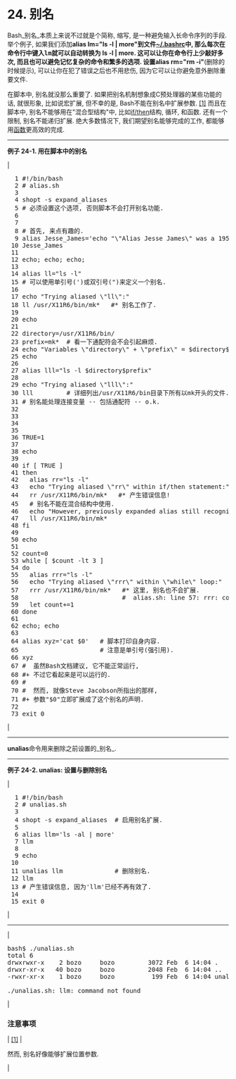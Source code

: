 # 24\. 别名

Bash_别名_本质上来说不过就是个简称, 缩写, 是一种避免输入长命令序列的手段. 举个例子, 如果我们添加**alias lm="ls -l | more"**到文件[~/.bashrc](files.md#FILESREF1)中, 那么每次在命令行中键入<kbd class="USERINPUT">lm</kbd>就可以自动转换为 **ls -l | more**. 这可以让你在命令行上少敲好多次, 而且也可以避免记忆复杂的命令和繁多的选项. 设置**alias rm="rm -i"**(删除的时候提示), 可以让你在犯了错误之后也不用悲伤, 因为它可以让你避免意外删除重要文件.

在脚本中, 别名就没那么重要了. 如果把别名机制想象成C预处理器的某些功能的话, 就很形象, 比如说宏扩展, 但不幸的是, Bash不能在别名中扩展参数. [[1]](#FTN.AEN14578) 而且在脚本中, 别名不能够用在<span class="QUOTE">"混合型结构"</span>中, 比如[if/then](tests.md#IFTHEN)结构, 循环, 和函数. 还有一个限制, 别名不能递归扩展. 绝大多数情况下, 我们期望别名能够完成的工作, 都能够用[函数](functions.md#FUNCTIONREF)更高效的完成.

* * *

**例子 24-1\. 用在脚本中的别名**

| 

<pre class="PROGRAMLISTING">  1 #!/bin/bash
  2 # alias.sh
  3 
  4 shopt -s expand_aliases
  5 # 必须设置这个选项, 否则脚本不会打开别名功能. 
  6 
  7 
  8 # 首先, 来点有趣的. 
  9 alias Jesse_James='echo "\"Alias Jesse James\" was a 1959 comedy starring Bob Hope."'
 10 Jesse_James
 11 
 12 echo; echo; echo;
 13 
 14 alias ll="ls -l"
 15 # 可以使用单引号(')或双引号(")来定义一个别名. 
 16 
 17 echo "Trying aliased \"ll\":"
 18 ll /usr/X11R6/bin/mk*   #* 别名工作了. 
 19 
 20 echo
 21 
 22 directory=/usr/X11R6/bin/
 23 prefix=mk*  # 看一下通配符会不会引起麻烦. 
 24 echo "Variables \"directory\" + \"prefix\" = $directory$prefix"
 25 echo
 26 
 27 alias lll="ls -l $directory$prefix"
 28 
 29 echo "Trying aliased \"lll\":"
 30 lll         # 详细列出/usr/X11R6/bin目录下所有以mk开头的文件. 
 31 # 别名能处理连接变量 -- 包括通配符 -- o.k. 
 32 
 33 
 34 
 35 
 36 TRUE=1
 37 
 38 echo
 39 
 40 if [ TRUE ]
 41 then
 42   alias rr="ls -l"
 43   echo "Trying aliased \"rr\" within if/then statement:"
 44   rr /usr/X11R6/bin/mk*   #* 产生错误信息! 
 45   # 别名不能在混合结构中使用. 
 46   echo "However, previously expanded alias still recognized:"
 47   ll /usr/X11R6/bin/mk*
 48 fi  
 49 
 50 echo
 51 
 52 count=0
 53 while [ $count -lt 3 ]
 54 do
 55   alias rrr="ls -l"
 56   echo "Trying aliased \"rrr\" within \"while\" loop:"
 57   rrr /usr/X11R6/bin/mk*   #* 这里, 别名也不会扩展. 
 58                            #  alias.sh: line 57: rrr: command not found
 59   let count+=1
 60 done 
 61 
 62 echo; echo
 63 
 64 alias xyz='cat $0'   # 脚本打印自身内容. 
 65                      # 注意是单引号(强引用). 
 66 xyz
 67 #  虽然Bash文档建议, 它不能正常运行, 
 68 #+ 不过它看起来是可以运行的. 
 69 #
 70 #  然而, 就像Steve Jacobson所指出的那样, 
 71 #+ 参数"$0"立即扩展成了这个别名的声明. 
 72 
 73 exit 0</pre>

 |

* * *

**unalias**命令用来删除之前设置的_别名_.

* * *

**例子 24-2\. **unalias**: 设置与删除别名**

| 

<pre class="PROGRAMLISTING">  1 #!/bin/bash
  2 # unalias.sh
  3 
  4 shopt -s expand_aliases  # 启用别名扩展. 
  5 
  6 alias llm='ls -al | more'
  7 llm
  8 
  9 echo
 10 
 11 unalias llm              # 删除别名.
 12 llm
 13 # 产生错误信息, 因为'llm'已经不再有效了. 
 14 
 15 exit 0</pre>

 |

* * *

| 

<pre class="SCREEN"><samp class="PROMPT">bash$</samp> <kbd class="USERINPUT">./unalias.sh</kbd>
<samp class="COMPUTEROUTPUT">total 6
drwxrwxr-x    2 bozo     bozo         3072 Feb  6 14:04 .
drwxr-xr-x   40 bozo     bozo         2048 Feb  6 14:04 ..
-rwxr-xr-x    1 bozo     bozo          199 Feb  6 14:04 unalias.sh

./unalias.sh: llm: command not found</samp></pre>

 |

### 注意事项

| [[1]](aliases.md#AEN14578) | 

然而, 别名好像能够扩展位置参数.

 |